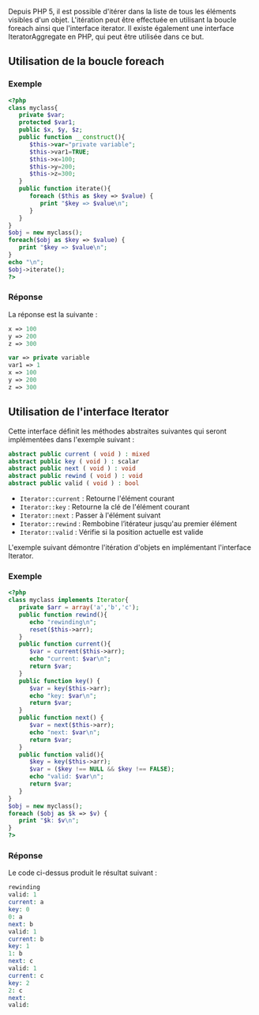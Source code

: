 Depuis PHP 5, il est possible d'itérer dans la liste de tous les éléments visibles d'un objet. L'itération peut être effectuée en utilisant la boucle foreach ainsi que l'interface iterator. Il existe également une interface IteratorAggregate en PHP, qui peut être utilisée dans ce but.

## Utilisation de la boucle foreach

### Exemple

``` php
<?php
class myclass{
   private $var;
   protected $var1;
   public $x, $y, $z;
   public function __construct(){
      $this->var="private variable";
      $this->var1=TRUE;
      $this->x=100;
      $this->y=200;
      $this->z=300;
   }
   public function iterate(){
      foreach ($this as $key => $value) {
         print "$key => $value\n";
      }
   }
}
$obj = new myclass();
foreach($obj as $key => $value) {
   print "$key => $value\n";
}
echo "\n";
$obj->iterate();
?>
```

### Réponse

La réponse est la suivante :

``` php
x => 100
y => 200
z => 300

var => private variable
var1 => 1
x => 100
y => 200
z => 300
```

## Utilisation de l'interface Iterator

Cette interface définit les méthodes abstraites suivantes qui seront implémentées dans l'exemple suivant :

``` php
abstract public current ( void ) : mixed
abstract public key ( void ) : scalar
abstract public next ( void ) : void
abstract public rewind ( void ) : void
abstract public valid ( void ) : bool
```

- ```Iterator::current``` : Retourne l'élément courant
- ```Iterator::key``` : Retourne la clé de l'élément courant
- ```Iterator::next``` : Passer à l'élément suivant
- ```Iterator::rewind``` : Rembobine l’itérateur jusqu'au premier élément
- ```Iterator::valid``` : Vérifie si la position actuelle est valide

L'exemple suivant démontre l'itération d'objets en implémentant l'interface Iterator.

### Exemple

``` php
<?php
class myclass implements Iterator{
   private $arr = array('a','b','c');
   public function rewind(){
      echo "rewinding\n";
      reset($this->arr);
   }
   public function current(){
      $var = current($this->arr);
      echo "current: $var\n";
      return $var;
   }
   public function key() {
      $var = key($this->arr);
      echo "key: $var\n";
      return $var;
   }
   public function next() {
      $var = next($this->arr);
      echo "next: $var\n";
      return $var;
   }
   public function valid(){
      $key = key($this->arr);
      $var = ($key !== NULL && $key !== FALSE);
      echo "valid: $var\n";
      return $var;
   }
}
$obj = new myclass();
foreach ($obj as $k => $v) {
   print "$k: $v\n";
}
?>
```

### Réponse

Le code ci-dessus produit le résultat suivant :

``` php
rewinding
valid: 1
current: a
key: 0
0: a
next: b
valid: 1
current: b
key: 1
1: b
next: c
valid: 1
current: c
key: 2
2: c
next:
valid:
```